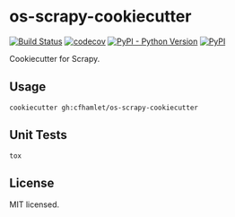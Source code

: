 # os-scrapy-cookiecutter

[![Build Status](https://www.travis-ci.org/cfhamlet/os-scrapy-cookiecutter.svg?branch=master)](https://www.travis-ci.org/cfhamlet/os-scrapy-cookiecutter)
[![codecov](https://codecov.io/gh/cfhamlet/os-scrapy-cookiecutter/branch/master/graph/badge.svg)](https://codecov.io/gh/cfhamlet/os-scrapy-cookiecutter)
[![PyPI - Python Version](https://img.shields.io/pypi/pyversions/os-scrapy-cookiecutter.svg)](https://pypi.python.org/pypi/os-scrapy-cookiecutter)
[![PyPI](https://img.shields.io/pypi/v/os-scrapy-cookiecutter.svg)](https://pypi.python.org/pypi/os-scrapy-cookiecutter)

Cookiecutter for Scrapy.

## Usage

```
cookiecutter gh:cfhamlet/os-scrapy-cookiecutter
```


## Unit Tests

```
tox
```

## License

MIT licensed.
